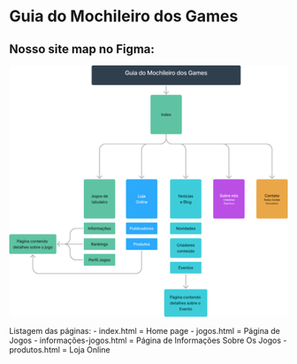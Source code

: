 <h1> Guia do Mochileiro dos Games </h1>

<h2>Nosso site map no Figma: </h2>

![SiteMap](sitemap.png)

<p> Listagem das páginas:
- index.html = Home page
- jogos.html = Página de Jogos
- informações-jogos.html = Página de Informações Sobre Os Jogos
- produtos.html = Loja Online



</p>